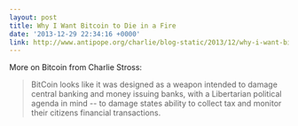 ```yaml
---
layout: post
title: Why I Want Bitcoin to Die in a Fire
date: '2013-12-29 22:34:16 +0000'
link: http://www.antipope.org/charlie/blog-static/2013/12/why-i-want-bitcoin-to-die-in-a.html
---
```

More on Bitcoin from Charlie Stross:

> BitCoin looks like it was designed as a weapon intended to damage central banking and money issuing banks, with a Libertarian political agenda in mind -- to damage states ability to collect tax and monitor their citizens financial transactions.